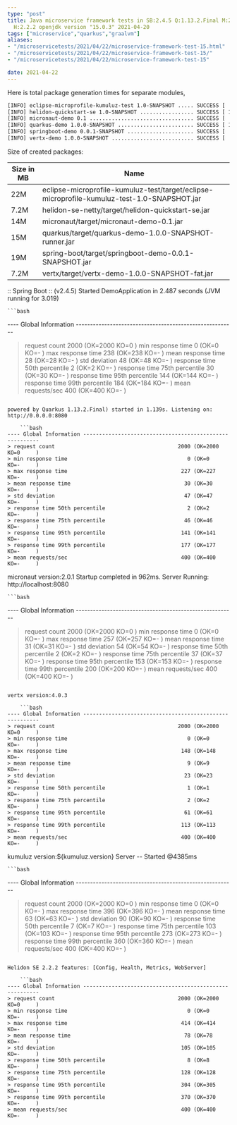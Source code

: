 ```yaml
---
type: "post"
title: Java microservice framework tests in SB:2.4.5 Q:1.13.2.Final M:2.4.2 V:4.0.3
  H:2.2.2 openjdk version "15.0.3" 2021-04-20
tags: ["microservice","quarkus","graalvm"]
aliases:
- "/microservicetests/2021/04/22/microservice-framework-test-15.html"
- "/microservicetests/2021/04/22/microservice-framework-test-15/"
- "/microservicetests/2021/04/22/microservice-framework-test-15"

date: 2021-04-22
---
```

 
Here is total package generation times for separate modules,
```bash
[INFO] eclipse-microprofile-kumuluz-test 1.0-SNAPSHOT ..... SUCCESS [  4.081 s]
[INFO] helidon-quickstart-se 1.0-SNAPSHOT ................. SUCCESS [ 11.453 s]
[INFO] micronaut-demo 0.1 ................................. SUCCESS [  7.781 s]
[INFO] quarkus-demo 1.0.0-SNAPSHOT ........................ SUCCESS [ 16.142 s]
[INFO] springboot-demo 0.0.1-SNAPSHOT ..................... SUCCESS [  8.089 s]
[INFO] vertx-demo 1.0.0-SNAPSHOT .......................... SUCCESS [  4.348 s]
```
Size of created packages:

| Size in MB |  Name |
|------------|-------|
| 22M | eclipse-microprofile-kumuluz-test/target/eclipse-microprofile-kumuluz-test-1.0-SNAPSHOT.jar |
| 7.2M | helidon-se-netty/target/helidon-quickstart-se.jar |
| 14M | micronaut/target/micronaut-demo-0.1.jar |
| 15M | quarkus/target/quarkus-demo-1.0.0-SNAPSHOT-runner.jar |
| 19M | spring-boot/target/springboot-demo-0.0.1-SNAPSHOT.jar |
| 7.2M | vertx/target/vertx-demo-1.0.0-SNAPSHOT-fat.jar |


:: Spring Boot :: (v2.4.5) Started DemoApplication in 2.487 seconds (JVM running for 3.019)

    ```bash
---- Global Information --------------------------------------------------------
> request count                                       2000 (OK=2000   KO=0     )
> min response time                                      0 (OK=0      KO=-     )
> max response time                                    238 (OK=238    KO=-     )
> mean response time                                    28 (OK=28     KO=-     )
> std deviation                                         48 (OK=48     KO=-     )
> response time 50th percentile                          2 (OK=2      KO=-     )
> response time 75th percentile                         30 (OK=30     KO=-     )
> response time 95th percentile                        144 (OK=144    KO=-     )
> response time 99th percentile                        184 (OK=184    KO=-     )
> mean requests/sec                                    400 (OK=400    KO=-     )
```

powered by Quarkus 1.13.2.Final) started in 1.139s. Listening on: http://0.0.0.0:8080

    ```bash
---- Global Information --------------------------------------------------------
> request count                                       2000 (OK=2000   KO=0     )
> min response time                                      0 (OK=0      KO=-     )
> max response time                                    227 (OK=227    KO=-     )
> mean response time                                    30 (OK=30     KO=-     )
> std deviation                                         47 (OK=47     KO=-     )
> response time 50th percentile                          2 (OK=2      KO=-     )
> response time 75th percentile                         46 (OK=46     KO=-     )
> response time 95th percentile                        141 (OK=141    KO=-     )
> response time 99th percentile                        177 (OK=177    KO=-     )
> mean requests/sec                                    400 (OK=400    KO=-     )
```

micronaut version:2.0.1 Startup completed in 962ms. Server Running: http://localhost:8080

    ```bash
---- Global Information --------------------------------------------------------
> request count                                       2000 (OK=2000   KO=0     )
> min response time                                      0 (OK=0      KO=-     )
> max response time                                    257 (OK=257    KO=-     )
> mean response time                                    31 (OK=31     KO=-     )
> std deviation                                         54 (OK=54     KO=-     )
> response time 50th percentile                          2 (OK=2      KO=-     )
> response time 75th percentile                         37 (OK=37     KO=-     )
> response time 95th percentile                        153 (OK=153    KO=-     )
> response time 99th percentile                        200 (OK=200    KO=-     )
> mean requests/sec                                    400 (OK=400    KO=-     )
```

vertx version:4.0.3

    ```bash
---- Global Information --------------------------------------------------------
> request count                                       2000 (OK=2000   KO=0     )
> min response time                                      0 (OK=0      KO=-     )
> max response time                                    148 (OK=148    KO=-     )
> mean response time                                     9 (OK=9      KO=-     )
> std deviation                                         23 (OK=23     KO=-     )
> response time 50th percentile                          1 (OK=1      KO=-     )
> response time 75th percentile                          2 (OK=2      KO=-     )
> response time 95th percentile                         61 (OK=61     KO=-     )
> response time 99th percentile                        113 (OK=113    KO=-     )
> mean requests/sec                                    400 (OK=400    KO=-     )
```

kumuluz version:${kumuluz.version} Server -- Started @4385ms

    ```bash
---- Global Information --------------------------------------------------------
> request count                                       2000 (OK=2000   KO=0     )
> min response time                                      0 (OK=0      KO=-     )
> max response time                                    396 (OK=396    KO=-     )
> mean response time                                    63 (OK=63     KO=-     )
> std deviation                                         90 (OK=90     KO=-     )
> response time 50th percentile                          7 (OK=7      KO=-     )
> response time 75th percentile                        103 (OK=103    KO=-     )
> response time 95th percentile                        273 (OK=273    KO=-     )
> response time 99th percentile                        360 (OK=360    KO=-     )
> mean requests/sec                                    400 (OK=400    KO=-     )
```

Helidon SE 2.2.2 features: [Config, Health, Metrics, WebServer]

    ```bash
---- Global Information --------------------------------------------------------
> request count                                       2000 (OK=2000   KO=0     )
> min response time                                      0 (OK=0      KO=-     )
> max response time                                    414 (OK=414    KO=-     )
> mean response time                                    78 (OK=78     KO=-     )
> std deviation                                        105 (OK=105    KO=-     )
> response time 50th percentile                          8 (OK=8      KO=-     )
> response time 75th percentile                        128 (OK=128    KO=-     )
> response time 95th percentile                        304 (OK=305    KO=-     )
> response time 99th percentile                        370 (OK=370    KO=-     )
> mean requests/sec                                    400 (OK=400    KO=-     )
```
